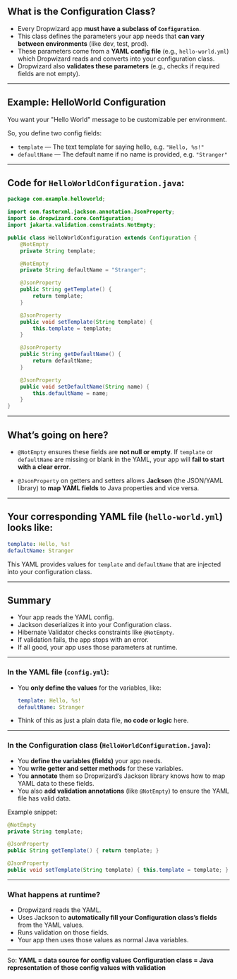 ## What is the Configuration Class?

* Every Dropwizard app **must have a subclass of `Configuration`**.
* This class defines the parameters your app needs that **can vary between environments** (like dev, test, prod).
* These parameters come from a **YAML config file** (e.g., `hello-world.yml`) which Dropwizard reads and converts into your configuration class.
* Dropwizard also **validates these parameters** (e.g., checks if required fields are not empty).

---

## Example: HelloWorld Configuration

You want your "Hello World" message to be customizable per environment.

So, you define two config fields:

* `template` — The text template for saying hello, e.g. `"Hello, %s!"`
* `defaultName` — The default name if no name is provided, e.g. `"Stranger"`

---

## Code for `HelloWorldConfiguration.java`:

```java
package com.example.helloworld;

import com.fasterxml.jackson.annotation.JsonProperty;
import io.dropwizard.core.Configuration;
import jakarta.validation.constraints.NotEmpty;

public class HelloWorldConfiguration extends Configuration {
    @NotEmpty
    private String template;

    @NotEmpty
    private String defaultName = "Stranger";

    @JsonProperty
    public String getTemplate() {
        return template;
    }

    @JsonProperty
    public void setTemplate(String template) {
        this.template = template;
    }

    @JsonProperty
    public String getDefaultName() {
        return defaultName;
    }

    @JsonProperty
    public void setDefaultName(String name) {
        this.defaultName = name;
    }
}
```

---

## What’s going on here?

* `@NotEmpty` ensures these fields are **not null or empty**.
  If `template` or `defaultName` are missing or blank in the YAML, your app will **fail to start with a clear error**.

* `@JsonProperty` on getters and setters allows **Jackson** (the JSON/YAML library) to **map YAML fields** to Java properties and vice versa.

---

## Your corresponding YAML file (`hello-world.yml`) looks like:

```yaml
template: Hello, %s!
defaultName: Stranger
```

This YAML provides values for `template` and `defaultName` that are injected into your configuration class.

---

## Summary

* Your app reads the YAML config.
* Jackson deserializes it into your Configuration class.
* Hibernate Validator checks constraints like `@NotEmpty`.
* If validation fails, the app stops with an error.
* If all good, your app uses those parameters at runtime.

---

### In the YAML file (`config.yml`):

* You **only define the values** for the variables, like:

  ```yaml
  template: Hello, %s!
  defaultName: Stranger
  ```
* Think of this as just a plain data file, **no code or logic** here.

---

### In the Configuration class (`HelloWorldConfiguration.java`):

* You **define the variables (fields)** your app needs.
* You **write getter and setter methods** for these variables.
* You **annotate** them so Dropwizard’s Jackson library knows how to map YAML data to these fields.
* You also **add validation annotations** (like `@NotEmpty`) to ensure the YAML file has valid data.

Example snippet:

```java
@NotEmpty
private String template;

@JsonProperty
public String getTemplate() { return template; }

@JsonProperty
public void setTemplate(String template) { this.template = template; }
```

---

### What happens at runtime?

* Dropwizard reads the YAML.
* Uses Jackson to **automatically fill your Configuration class’s fields** from the YAML values.
* Runs validation on those fields.
* Your app then uses those values as normal Java variables.

---

So:
**YAML = data source for config values**
**Configuration class = Java representation of those config values with validation**
